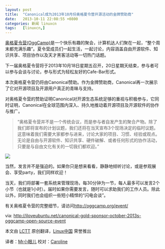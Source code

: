 ```yaml
---
layout: post
title:	"Canonical成为2013年10月份奥格夏令营开源活动的金牌赞助商"
date:	2013-10-11 22:08:55 +0800 
categories:	新闻 linuxcn 
tags:	[linuxcn,]
---
```



[奥格夏令营(OggCamp)](http://oggcamp.org/)是一个快乐有趣的聚会，计算机达人们聚在一起，“整个周末都充满乐趣”。夏令营成员们一起生活，一起讨论，内容涵盖自由开源软件、知识共享、项目协作以及天才黑客活动等一切热门话题。


下一届奥格夏令营将于2013年10月18日星期五召开，20日星期天结束，参与者可以参与会谈与讨论，参与形式为轻松友好的Cafe-Bar形式。


本次奥格夏令营仍将由Canonical赞助。作为金牌赞助商，Canonical再一次展示了它对开源项目及开源用户真正的青睐与支持。


对奥格夏令营的赞助证明Canonical对开源生态系统足够的重视与积极参与，它同时证明，Canonical在全球范围内深入、持久地推动着开源项目及开源软件的协作与推广。



> 
> “奥格夏令营并不是一个传统会议，而是参与者自发产生的聚合产物。除了我们即将宣布的计划议题，我们还将在当天宣布3个现场决定的临时议题。这意味着我们需要大家都参与进来，讨论大家的项目、习惯、经验或观点。无论是自由与开源软件、知识共享、硬件破解、或者任何形式的协作活动，只要是与自由文化有关的一切我们都欢迎。”
> 
> 
> 


![](/Asserts/Images//attachment/album/201310/11/141332m8dtxnld3y8833lo.png) 


当然，发言并不是强迫的。如果你只是想来看看，静静地倾听讨论，或是参观展会、享受party，我们同样欢迎！


当天，我们将部署一套系统来管理现场，每30分钟为一节，每人最多可以发言2个小节（也就是1小时）。届时如果你需要发言，随时可以求助我们的工作人员。除此以外，同时我们也会组织一些短小精悍的“闪电会谈”。


有关奥格夏令营的完整细节，请访问<http://oggcamp.org/event/>


 


 


via: <http://iloveubuntu.net/canonical-gold-sponsor-october-2013s-oggcamp-open-source-event>


本文由 [LCTT](https://github.com/LCTT/TranslateProject) 原创翻译，[Linux中国](http://linux.cn/portal.php) 荣誉推出


译者：[Mr小眼儿](http://linux.cn/space/14801) 校对：[Caroline](http://linux.cn/space/14763)
